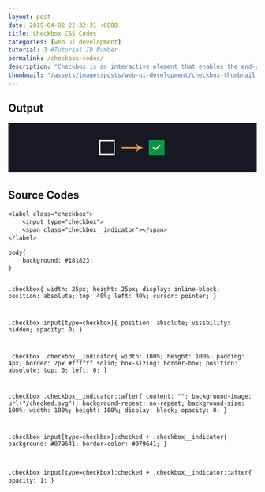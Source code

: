 ```yaml
---
layout: post
date: 2019-04-02 22:32:31 +0800
title: Checkbox CSS Codes
categories: [web ui development]
tutorial: 3 #Tutorial ID Number
permalink: /checkbox-codes/
description: "Checkbox is an interactive element that enables the end-user to make a choice. Checkbox is very useful in some part or feature of your website. Unfortunately there is no available CSS selector where you can directly add a CSS styles to your checkbox. But don’t you worry, because in this article I will show you a way to make checkbox look good on your website."
thumbnail: "/assets/images/posts/web-ui-development/checkbox-thumbnail.jpg"
---
```


<h2>Output</h2>
<img src="/assets/images/posts/web-ui-development/checkbox-ui.jpg" alt="Checkbox CSS Codes" class="image__expand">
<h2>Source Codes</h2>
<pre class="codes-wrapper codes-wrapper__labeled codes-wrapper__html"><code class="html hljs">&#x3C;label class=&#x22;checkbox&#x22;&#x3E;
    &#x3C;input type=&#x22;checkbox&#x22;&#x3E;
    &#x3C;span class=&#x22;checkbox__indicator&#x22;&#x3E;&#x3C;/span&#x3E;
&#x3C;/label&#x3E;</code></pre>
<pre class="codes-wrapper codes-wrapper__labeled codes-wrapper__css"><code class="css hljs">body{
    background: #181823;
}

.checkbox{
    width: 25px;
    height: 25px;
    display: inline-block;
    position: absolute;
    top: 40%;
    left: 40%;
    cursor: pointer;
}

.checkbox input[type=checkbox]{
    position: absolute;
    visibility: hidden;
    opacity: 0;
}

.checkbox .checkbox__indicator{
    width: 100%;
    height: 100%;
    padding: 4px;
    border: 2px #ffffff  solid;
    box-sizing: border-box;
    position: absolute;
    top: 0;
    left: 0;
}

.checkbox .checkbox__indicator::after{
    content: "";
    background-image: url("/checked.svg");
    background-repeat: no-repeat;
    background-size: 100%;
    width: 100%;
    height: 100%;
    display: block;
    opacity: 0;
}

.checkbox input[type=checkbox]:checked + .checkbox__indicator{
    background: #079641;
    border-color: #079641;
}

.checkbox input[type=checkbox]:checked + .checkbox__indicator::after{
    opacity: 1;
}</code></pre>